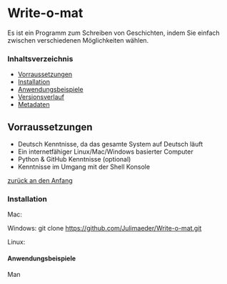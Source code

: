 # Write-o-mat
Es ist ein Programm zum Schreiben von Geschichten, indem Sie einfach zwischen verschiedenen Möglichkeiten wählen.



### Inhaltsverzeichnis

- [Vorraussetzungen](#Vorraussetzungen)
- [Installation](#Installation)
- [Anwendungsbeispiele](#Anwendungsbeispiele)
- [Versionsverlauf](#Versionsverlauf)
- [Metadaten](#Metadaten)


## Vorraussetzungen
- Deutsch Kenntnisse, da das gesamte System auf Deutsch läuft
- Ein internetfähiger Linux/Mac/Windows basierter Computer
- Python & GitHub Kenntnisse (optional)
- Kenntnisse im Umgang mit der Shell Konsole

[
zurück an den Anfang](#Write-o-mat)


### Installation

Mac:



Windows:
git clone https://github.com/Julimaeder/Write-o-mat.git



Linux:



#### Anwendungsbeispiele

Man 







                                                                        

                                                                        
                                                                        
   
   
